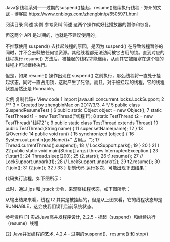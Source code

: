 Java多线程系列——过期的suspend()挂起、resume()继续执行线程 - 郑州的文武 - 博客园 https://www.cnblogs.com/zhengbin/p/6505971.html


阅读目录
简述
实例
参考资料
简述
这两个操作就好比播放器的暂停和恢复。

但这两个 API 是过期的，也就是不建议使用的。

不推荐使用 suspend() 去挂起线程的原因，是因为 suspend() 在导致线程暂停的同时，并不会去释放任何锁资源。其他线程都无法访问被它占用的锁。直到对应的线程执行 resume() 方法后，被挂起的线程才能继续，从而其它被阻塞在这个锁的线程才可以继续执行。

但是，如果 resume() 操作出现在 suspend() 之前执行，那么线程将一直处于挂起状态，同时一直占用锁，这就产生了死锁。而且，对于被挂起的线程，它的线程状态居然还是 Runnable。

实例
复制代码+ View code
 1 import java.util.concurrent.locks.LockSupport;
 2 /**
 3  * Created by zhengbinMac on 2017/3/3.
 4  */
 5 public class SuspendResumeTest {
 6     public static Object object = new Object();
 7     static TestThread t1 = new TestThread("线程1");
 8     static TestThread t2 = new TestThread("线程2");
 9     public static class TestThread extends Thread{
10         public TestThread(String name) {
11             super.setName(name);
12         }
13         @Override
14         public void run() {
15             synchronized (object) {
16                 System.out.println(getName()+" 占用。。");
17                 Thread.currentThread().suspend();
18 //                LockSupport.park();
19             }
20         }
21     }
22     public static void main(String[] args) throws InterruptedException {
23         t1.start();
24         Thread.sleep(200);
25         t2.start();
26         t1.resume();
27 //        LockSupport.unpark(t1);
28 //        LockSupport.unpark(t2);
29         t2.resume();
30         t1.join();
31         t2.join();
32     }
33 }
复制代码
运行多次，可能出现下图结果：



代码执行流程，如下图所示：



此时，通过 jps 和 jstack 命令，来观察线程状态，如下图所示：



从输出结果来看，线程 t2 其实是被挂起的，但是从上图来看，它的线程状态却是 RUNNABLE，这会使我们误判当前系统状态。

参考资料
[1] 实战Java高并发程序设计, 2.2.5 - 挂起（suspend）和继续执行（resume）线程

[2] Java并发编程的艺术, 4.2.4 - 过期的suspend()、resume() 和 stop()
